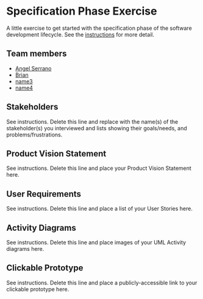 # Specification Phase Exercise

A little exercise to get started with the specification phase of the software development lifecycle. See the [instructions](instructions.md) for more detail.

## Team members

- [Angel Serrano](https://github.com/a-ngels)
- [Brian](https://github.com/brian105)
- [name3](https://github.com/mam10023)
- [name4](https://github.com/mxa5251)

## Stakeholders

See instructions. Delete this line and replace with the name(s) of the stakeholder(s) you interviewed and lists showing their goals/needs, and problems/frustrations.

## Product Vision Statement

See instructions. Delete this line and place your Product Vision Statement here.

## User Requirements

See instructions. Delete this line and place a list of your User Stories here.

## Activity Diagrams

See instructions. Delete this line and place images of your UML Activity diagrams here.

## Clickable Prototype

See instructions. Delete this line and place a publicly-accessible link to your clickable prototype here.
